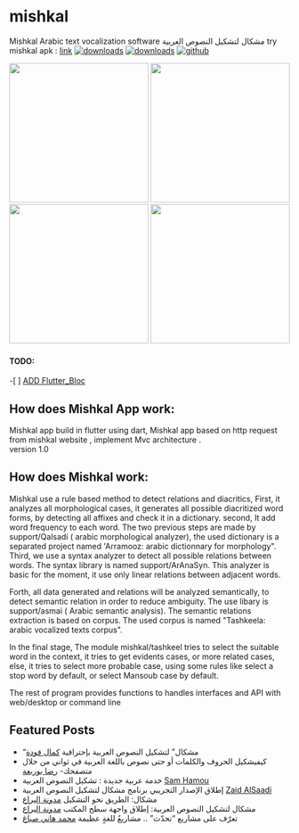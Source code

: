 # mishkal
  Mishkal Arabic text vocalization software  مشكال لتشكيل النصوص العربية
  try mishkal apk : <a href='https://drive.google.com/open?id=1FYhbxMkdXP8ulTSZF9iz7Yw7RN24F9wE'>link</a>
[![downloads]( https://img.shields.io/sourceforge/dt/mishkal.svg)](http://sourceforge.org/projects/mishkal)
[![downloads]( https://img.shields.io/sourceforge/dm/mishkal.svg)](http://sourceforge.org/projects/mishkal)
[![github](https://img.shields.io/badge/mishkal-%24-green.svg)](https://github.com/linuxscout/mishkal)

<div align="center">
    <img src="https://github.com/tarekDZ2019/mishkal-App/blob/master/images/home1.png" width="250px"</img>
    <img src="https://github.com/tarekDZ2019/mishkal-App/blob/master/images/home2.png" width="250px"</img> 
</div>
<div align="center">
    <img src="https://github.com/tarekDZ2019/mishkal-App/blob/master/images/text2.png" width="250px"</img> 
    <img src="https://github.com/tarekDZ2019/mishkal-App/blob/master/images/text1.png" width="250px"</img> 
</div>

<h4>TODO:</h4>
      -[ ] <a href='https://pub.dev/packages/flutter_bloc'>ADD Flutter_Bloc</a>  

How does Mishkal App work:
---------------------- 
Mishkal app  build in flutter using dart, 
Mishkal app based on http request from mishkal website , implement Mvc architecture .  
version 1.0

How does Mishkal work:
----------------------
Mishkal use a rule based method to detect relations and diacritics,
First, it analyzes all morphological cases, it generates all possible diacritized word forms, by detecting all affixes and check it in a dictionary.
second, It add word frequency to each word.
The two previous steps are made by support/Qalsadi ( arabic morphological analyzer), the used dictionary is a separated project named 'Arramooz:  arabic dictionnary for morphology".
Third, we use a syntax analyzer  to detect all possible relations between words. The syntax library is named support/ArAnaSyn. This analyzer is basic for the moment, it use only linear relations between adjacent words.

Forth,  all data generated and relations will be analyzed semantically, to detect semantic relation in order to reduce ambiguity. The use libary is support/asmai ( Arabic semantic analysis). The semantic relations extraction is based on corpus. The used corpus is named "Tashkeela: arabic vocalized texts corpus".


In the final stage, The module mishkal/tashkeel tries to select the suitable word in the context,
it tries to get evidents cases, or more related cases, else, it tries to select more probable case, using some rules like select a stop word by default, or select Mansoub case by default.

The rest of program provides functions to handles interfaces and API with web/desktop or command line



## Featured Posts
-  “مشكال” لتشكيل النصوص العربية بإحترافية  [كمال فودة](http://www.prameg2day.com/?p=5194)
-  كيفيشكيل الحروف والكلمات أو حتى نصوص باللغة العربية في ثواني من خلال متصفحك-  [رضا بوربعة](http://www.th3professional.com/2015/09/blog-post_36.html)
-  خدمة عربية جديدة : تشكيل النصوص العربية [Sam Hamou](http://3-arabi.blogspot.com/2015/05/mishkal-arabic-3arabi.html)
-  إطلاق الإصدار التجريبي برنامج مشكال لتشكيل النصوص العربية
[Zaid AlSaadi](http://itwadi.com/node/2184)
- مشكال: الطريق نحو التشكيل [مدونة اليراع](https://tahadz.wordpress.com/2011/07/08/mishkal00/)
-  مشكال لتشكيل النصوص العربية: إطلاق واجهة سطح المكتب [مدونة اليراع](https://tahadz.wordpress.com/2012/01/07/mishkaldesktop/)
- تعرّف على مشاريع “تحدّث” .. مشاريعٌ للغةٍ عظيمة [محمد هاني صباغ](http://www.arageek.com/tech/2014/11/28/tahdz-new-services-for-arabic-writing.html)

